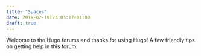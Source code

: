 ```yaml
---
title: "Spaces"
date: 2019-02-18T23:03:17+01:00
draft: true
---
```


Welcome to the Hugo forums and thanks for using Hugo! A few friendly tips on getting help in this forum.
